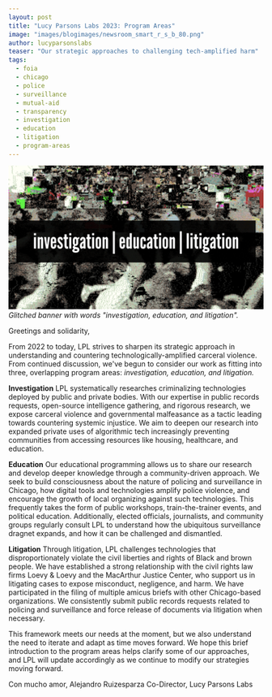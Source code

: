 ```yaml
---
layout: post
title: "Lucy Parsons Labs 2023: Program Areas"
image: "images/blogimages/newsroom_smart_r_s_b_80.png"
author: lucyparsonslabs
teaser: "Our strategic approaches to challenging tech-amplified harm"
tags:
  - foia
  - chicago
  - police
  - surveillance
  - mutual-aid
  - transparency
  - investigation
  - education
  - litigation
  - program-areas
---
```

![](/images/lpl-iel-banner.png)
*Glitched banner with words "investigation, education, and litigation".*

Greetings and solidarity,

From 2022 to today, LPL strives to sharpen its strategic approach in understanding and countering technologically-amplified carceral violence. From continued discussion, we've begun to consider our work as fitting into three, overlapping program areas: *investigation, education, and litigation.*

**Investigation** 
LPL systematically researches criminalizing technologies deployed by public and private bodies. With our expertise in public records requests, open-source intelligence gathering, and rigorous research, we expose carceral violence and governmental malfeasance as a tactic leading towards countering systemic injustice. We aim to deepen our research into expanded private uses of algorithmic tech increasingly preventing communities from accessing resources like housing, healthcare, and education.

**Education** 
Our educational programming allows us to share our research and develop deeper knowledge through a community-driven approach. We seek to build consciousness about the nature of policing and surveillance in Chicago, how digital tools and technologies amplify police violence, and encourage the growth of local organizing against such technologies. This frequently takes the form of public workshops, train-the-trainer events, and political education. Additionally, elected officials, journalists, and community groups regularly consult LPL to understand how the ubiquitous surveillance dragnet expands, and how it can be challenged and dismantled.

**Litigation**
Through litigation, LPL challenges technologies that disproportionately violate the civil liberties and rights of Black and brown people. We have established a strong relationship with the civil rights law firms Loevy & Loevy and the MacArthur Justice Center, who support us in litigating cases to expose misconduct, negligence, and harm. We have participated in the filing of multiple amicus briefs with other Chicago-based organizations. We consistently submit public records requests related to policing and surveillance and force release of documents via litigation when necessary.

This framework meets our needs at the moment, but we also understand the need to iterate and adapt as time moves forward. We hope this brief introduction to the program areas helps clarify some of our approaches, and LPL will update accordingly as we continue to modify our strategies moving forward.

Con mucho amor,
Alejandro Ruizesparza
Co-Director, Lucy Parsons Labs